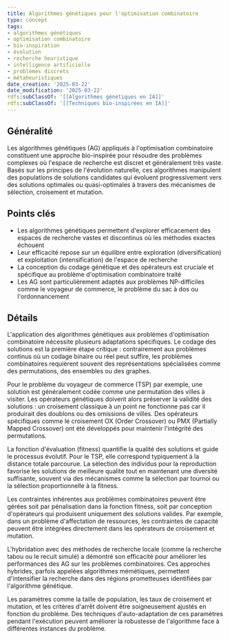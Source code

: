 ```yaml
---
title: Algorithmes génétiques pour l'optimisation combinatoire
type: concept
tags:
- algorithmes génétiques
- optimisation combinatoire
- bio-inspiration
- évolution
- recherche heuristique
- intelligence artificielle
- problèmes discrets
- métaheuristiques
date_creation: '2025-03-22'
date_modification: '2025-03-22'
rdfs:subClassOf: '[[Algorithmes génétiques en IA]]'
rdfs:subClassOf: '[[Techniques bio-inspirées en IA]]'
---
```


## Généralité

Les algorithmes génétiques (AG) appliqués à l'optimisation combinatoire constituent une approche bio-inspirée pour résoudre des problèmes complexes où l'espace de recherche est discret et généralement très vaste. Basés sur les principes de l'évolution naturelle, ces algorithmes manipulent des populations de solutions candidates qui évoluent progressivement vers des solutions optimales ou quasi-optimales à travers des mécanismes de sélection, croisement et mutation.

## Points clés

- Les algorithmes génétiques permettent d'explorer efficacement des espaces de recherche vastes et discontinus où les méthodes exactes échouent
- Leur efficacité repose sur un équilibre entre exploration (diversification) et exploitation (intensification) de l'espace de recherche
- La conception du codage génétique et des opérateurs est cruciale et spécifique au problème d'optimisation combinatoire traité
- Les AG sont particulièrement adaptés aux problèmes NP-difficiles comme le voyageur de commerce, le problème du sac à dos ou l'ordonnancement

## Détails

L'application des algorithmes génétiques aux problèmes d'optimisation combinatoire nécessite plusieurs adaptations spécifiques. Le codage des solutions est la première étape critique : contrairement aux problèmes continus où un codage binaire ou réel peut suffire, les problèmes combinatoires requièrent souvent des représentations spécialisées comme des permutations, des ensembles ou des graphes.

Pour le problème du voyageur de commerce (TSP) par exemple, une solution est généralement codée comme une permutation des villes à visiter. Les opérateurs génétiques doivent alors préserver la validité des solutions : un croisement classique à un point ne fonctionne pas car il produirait des doublons ou des omissions de villes. Des opérateurs spécifiques comme le croisement OX (Order Crossover) ou PMX (Partially Mapped Crossover) ont été développés pour maintenir l'intégrité des permutations.

La fonction d'évaluation (fitness) quantifie la qualité des solutions et guide le processus évolutif. Pour le TSP, elle correspond typiquement à la distance totale parcourue. La sélection des individus pour la reproduction favorise les solutions de meilleure qualité tout en maintenant une diversité suffisante, souvent via des mécanismes comme la sélection par tournoi ou la sélection proportionnelle à la fitness.

Les contraintes inhérentes aux problèmes combinatoires peuvent être gérées soit par pénalisation dans la fonction fitness, soit par conception d'opérateurs qui produisent uniquement des solutions valides. Par exemple, dans un problème d'affectation de ressources, les contraintes de capacité peuvent être intégrées directement dans les opérateurs de croisement et mutation.

L'hybridation avec des méthodes de recherche locale (comme la recherche tabou ou le recuit simulé) a démontré son efficacité pour améliorer les performances des AG sur les problèmes combinatoires. Ces approches hybrides, parfois appelées algorithmes mémétiques, permettent d'intensifier la recherche dans des régions prometteuses identifiées par l'algorithme génétique.

Les paramètres comme la taille de population, les taux de croisement et mutation, et les critères d'arrêt doivent être soigneusement ajustés en fonction du problème. Des techniques d'auto-adaptation de ces paramètres pendant l'exécution peuvent améliorer la robustesse de l'algorithme face à différentes instances du problème.